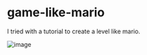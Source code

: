 # game-like-mario

I tried with a tutorial to create a level like mario.


![image](https://user-images.githubusercontent.com/97033101/186781783-5a3cd24f-cf90-4008-9759-d74a34fd9eb9.png)
